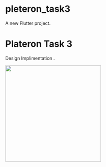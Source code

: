 # pleteron_task3

A new Flutter project.

# Plateron Task 3

Design Implimentation .

<image src="ezgif-4-d5f7fa53048a.gif" width=300>
</image>
